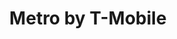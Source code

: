 ---
title: "Metro by T-Mobile"
url: /portland/metro-by-t-mobile-southeast-122nd-avenue/
shop: mobile phone
---